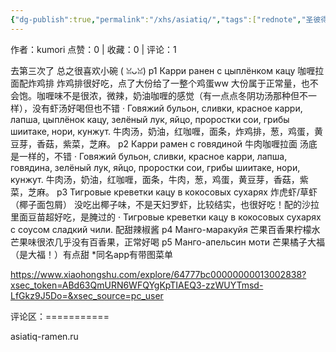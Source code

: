 ```yaml
---
{"dg-publish":true,"permalink":"/xhs/asiatiq/","tags":["rednote","圣彼得堡"],"noteIcon":"","updated":"2025-03-17T22:16:29.546+08:00"}
---
```


作者：kumori
点赞：0   |   收藏：0   |   评论：1

去第三次了 总之很喜欢小碗 ( ꈍᴗꈍ)
p1 Карри ранен с цыплёнком кацу 咖喱拉面配炸鸡排 炸鸡排很好吃，点了大份给了一整个鸡蛋ww 大份属于正常量，也不会饱。咖喱味不是很浓，微辣，奶油咖喱的感觉（有一点点冬阴功汤那种但不一样），没有虾汤好喝但也不错
· Говяжий бульон, сливки, красное карри, лапша, цыплёнок кацу, зелёный лук, яйцо, проростки сои, грибы шиитаке, нори, кунжут. 牛肉汤，奶油，红咖喱，面条，炸鸡排，葱，鸡蛋，黄豆芽，香菇，紫菜，芝麻。
p2 Карри рамен с говядиной 牛肉咖喱拉面 汤底是一样的，不错
· Говяжий бульон, сливки, красное карри, лапша, говядина, зелёный лук, яйцо, проростки сои, грибы шиитаке, нори, кунжут. 牛肉汤，奶油，红咖喱，面条，牛肉，葱，鸡蛋，黄豆芽，香菇，紫菜，芝麻。
p3 Тигровые креветки кацу в кокосовых сухарях 炸虎虾/草虾（椰子面包屑） 没吃出椰子味，不是天妇罗虾，比较结实，也很好吃！配的沙拉里面豆苗超好吃，是腌过的
· Тигровые креветки кацу в кокосовых сухарях с соусом сладкий чили. 配甜辣椒酱
p4 Манго-маракуйя 芒果百香果柠檬水 芒果味很浓几乎没有百香果，正常好喝
p5 Манго-апельсин моти 芒果橘子大福（是大福！）有点甜
*同名app有带图菜单

https://www.xiaohongshu.com/explore/64777bc00000000013002838?xsec_token=ABd63QmURN6WFQYgKpTIAEQ3-zzWUYTmsd-LfGkz9J5Do=&xsec_source=pc_user

评论区：===========

asiatiq-ramen.ru